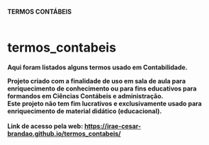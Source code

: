 <b>TERMOS CONTÁBEIS <br><br>
# termos_contabeis<br>

Aqui foram listados alguns termos usado em Contabilidade.<br>


Projeto criado com a finalidade de uso em sala de aula para enriquecimento de conhecimento ou para fins educativos para formandos em Ciências Contábeis e administração.<br>
Este projeto não tem fim lucrativos e exclusivamente usado para enriquecimento de material didático (educacional).<br>
<br>
Link de acesso pela web:  https://irae-cesar-brandao.github.io/termos_contabeis/ <br>

